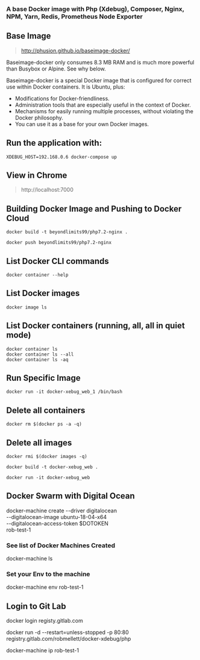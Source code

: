 ### A base Docker image with Php (Xdebug), Composer, Nginx, NPM, Yarn, Redis, Prometheus Node Exporter

## Base Image 
> http://phusion.github.io/baseimage-docker/

Baseimage-docker only consumes 8.3 MB RAM and is much more powerful than Busybox or Alpine. See why below.

Baseimage-docker is a special Docker image that is configured for correct use within Docker containers. It is Ubuntu, plus:

- Modifications for Docker-friendliness.
- Administration tools that are especially useful in the context of Docker.
- Mechanisms for easily running multiple processes, without violating the Docker philosophy.
- You can use it as a base for your own Docker images.

## Run the application with:
```
XDEBUG_HOST=192.168.0.6 docker-compose up
```

## View in Chrome
> http://localhost:7000

## Building Docker Image and Pushing to Docker Cloud
```
docker build -t beyondlimits99/php7.2-nginx .

docker push beyondlimits99/php7.2-nginx
```

## List Docker CLI commands
```docker
docker container --help
```

## List Docker images
```
docker image ls
```
## List Docker containers (running, all, all in quiet mode)
```
docker container ls
docker container ls --all
docker container ls -aq
```
## Run Specific Image
```
docker run -it docker-xebug_web_1 /bin/bash
```

## Delete all containers
```
docker rm $(docker ps -a -q)
```

## Delete all images
```
docker rmi $(docker images -q)

docker build -t docker-xebug_web . 

docker run -it docker-xebug_web
```

## Docker Swarm with Digital Ocean
docker-machine create --driver digitalocean \
    --digitalocean-image ubuntu-18-04-x64 \
    --digitalocean-access-token $DOTOKEN \
    rob-test-1

### See list of Docker Machines Created
docker-machine ls

### Set your Env to the machine
docker-machine env rob-test-1

## Login to Git Lab
docker login registy.gitlab.com

docker run -d --restart=unless-stopped -p 80:80 \
    registry.gitlab.com/robmellett/docker-xdebug/php

docker-machine ip rob-test-1